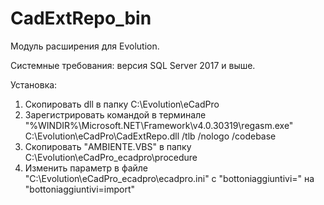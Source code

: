 # CadExtRepo_bin
Модуль расширения для Evolution.

Системные требования: версия SQL Server 2017 и выше.

Установка: 
  1. Скопировать dll в папку C:\Evolution\eCadPro
  2. Зарегистрировать командой в терминале 
     "%WINDIR%\Microsoft.NET\Framework\v4.0.30319\regasm.exe" С:\Evolution\eCadPro\CadExtRepo.dll /tlb /nologo /codebase
  4. Скопировать "AMBIENTE.VBS" в папку С:\Evolution\eCadPro\_ecadpro\procedure
  5. Изменить параметр в файле "С:\Evolution\eCadPro\_ecadpro\ecadpro.ini" c "bottoniaggiuntivi=" на "bottoniaggiuntivi=import"
